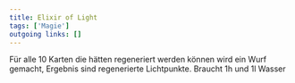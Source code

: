 ```yaml
---
title: Elixir of Light  
tags: ['Magie']
outgoing links: []  
---
```

Für alle 10 Karten die hätten regeneriert werden können wird ein Wurf gemacht, Ergebnis sind regenerierte Lichtpunkte. Braucht 1h und 1l Wasser
